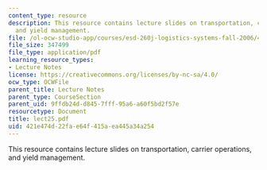 ```yaml
---
content_type: resource
description: This resource contains lecture slides on transportation, carrier operations,
  and yield management.
file: /ol-ocw-studio-app/courses/esd-260j-logistics-systems-fall-2006/421e474d22fae64f415aea445a34a254_lect25.pdf
file_size: 347499
file_type: application/pdf
learning_resource_types:
- Lecture Notes
license: https://creativecommons.org/licenses/by-nc-sa/4.0/
ocw_type: OCWFile
parent_title: Lecture Notes
parent_type: CourseSection
parent_uid: 9ffdb24d-d845-7fff-95a6-a60f5bd2f57e
resourcetype: Document
title: lect25.pdf
uid: 421e474d-22fa-e64f-415a-ea445a34a254
---
```

This resource contains lecture slides on transportation, carrier operations, and yield management.